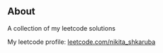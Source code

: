 ## About
A collection of my leetcode solutions

My leetcode profile: [leetcode.com/nikita_shkaruba](https://leetcode.com/nikita_shkaruba)
